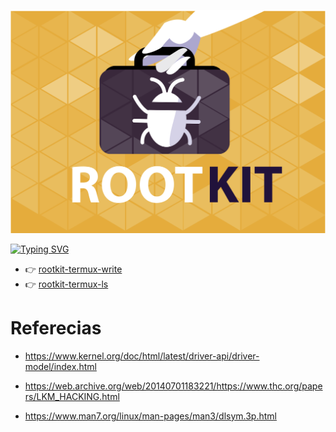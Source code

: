 ![logo](./.img/rootkit.png)

[![Typing SVG](https://readme-typing-svg.demolab.com?font=Itim&size=45&pause=1000&color=F7BF36&center=&vCenter=&repeat=&random=&width=435&height=100&lines=Documentaci%C3%B3n+)](https://git.io/typing-svg)
- 👉 [rootkit-termux-write](https://victorh028.github.io/rootkit-termux/#) 
- 👉 [rootkit-termux-ls]()

# Referecias 

- https://www.kernel.org/doc/html/latest/driver-api/driver-model/index.html

- https://web.archive.org/web/20140701183221/https://www.thc.org/papers/LKM_HACKING.html

- https://www.man7.org/linux/man-pages/man3/dlsym.3p.html

